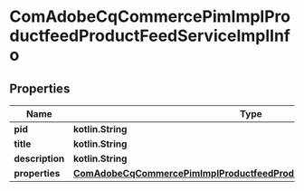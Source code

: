 
# ComAdobeCqCommercePimImplProductfeedProductFeedServiceImplInfo

## Properties
Name | Type | Description | Notes
------------ | ------------- | ------------- | -------------
**pid** | **kotlin.String** |  |  [optional]
**title** | **kotlin.String** |  |  [optional]
**description** | **kotlin.String** |  |  [optional]
**properties** | [**ComAdobeCqCommercePimImplProductfeedProductFeedServiceImplProperties**](ComAdobeCqCommercePimImplProductfeedProductFeedServiceImplProperties.md) |  |  [optional]



